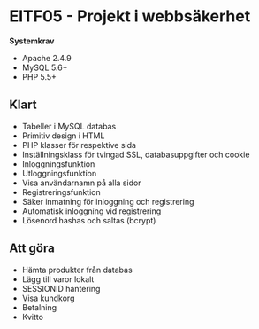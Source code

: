 EITF05 - Projekt i webbsäkerhet
======

**Systemkrav**
+ Apache 2.4.9
+ MySQL 5.6+
+ PHP 5.5+

Klart
--------
+ Tabeller i MySQL databas
+ Primitiv design i HTML
+ PHP klasser för respektive sida
+ Inställningsklass för tvingad SSL, databasuppgifter och cookie
+ Inloggningsfunktion
+ Utloggningsfunktion
+ Visa användarnamn på alla sidor
+ Registreringsfunktion
+ Säker inmatning för inloggning och registrering
+ Automatisk inloggning vid registrering
+ Lösenord hashas och saltas (bcrypt) 


Att göra
--------
+ Hämta produkter från databas
+ Lägg till varor lokalt
+ SESSIONID hantering
+ Visa kundkorg
+ Betalning
+ Kvitto

